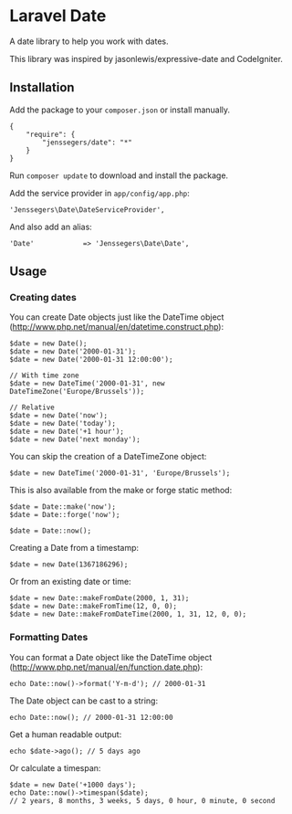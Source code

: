 Laravel Date
============

A date library to help you work with dates.

This library was inspired by jasonlewis/expressive-date and CodeIgniter.

Installation
------------

Add the package to your `composer.json` or install manually.

    {
        "require": {
            "jenssegers/date": "*"
        }
    }


Run `composer update` to download and install the package.

Add the service provider in `app/config/app.php`:

    'Jenssegers\Date\DateServiceProvider',

And also add an alias:

	'Date'            => 'Jenssegers\Date\Date',

Usage
-----

### Creating dates

You can create Date objects just like the DateTime object (http://www.php.net/manual/en/datetime.construct.php):

	$date = new Date();
	$date = new Date('2000-01-31');
	$date = new Date('2000-01-31 12:00:00');

	// With time zone
	$date = new DateTime('2000-01-31', new DateTimeZone('Europe/Brussels'));

	// Relative
	$date = new Date('now');
	$date = new Date('today');
	$date = new Date('+1 hour');
	$date = new Date('next monday');

You can skip the creation of a DateTimeZone object:

	$date = new DateTime('2000-01-31', 'Europe/Brussels');

This is also available from the make or forge static method:

	$date = Date::make('now');
	$date = Date::forge('now');

	$date = Date::now();

Creating a Date from a timestamp:

	$date = new Date(1367186296);

Or from an existing date or time:

	$date = new Date::makeFromDate(2000, 1, 31);
	$date = new Date::makeFromTime(12, 0, 0);
	$date = new Date::makeFromDateTime(2000, 1, 31, 12, 0, 0);

### Formatting Dates

You can format a Date object like the DateTime object (http://www.php.net/manual/en/function.date.php):

	echo Date::now()->format('Y-m-d'); // 2000-01-31

The Date object can be cast to a string:

	echo Date::now(); // 2000-01-31 12:00:00

Get a human readable output:

	echo $date->ago(); // 5 days ago

Or calculate a timespan:

	$date = new Date('+1000 days');
	echo Date::now()->timespan($date);
	// 2 years, 8 months, 3 weeks, 5 days, 0 hour, 0 minute, 0 second